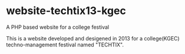 # website-techtix13-kgec
A PHP based website for a college festival 

This is a website developed and desigened in 2013 for a college(KGEC) techno-management festival named "TECHTIX".
